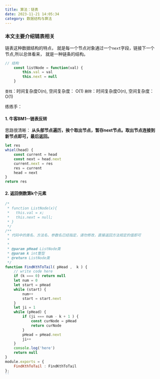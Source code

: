 ```yaml
---
title: 算法：链表
date: 2023-11-21 14:05:34
category: 数据结构与算法
---
```


### 本文主要介绍链表相关

链表这种数据结构的特点， 就是每一个节点对象通过一个`next`字段，链接下一个节点,所以总体看来， 就是一种链条的结构。

```javascript
// 结构
    const listNode = function(val) {
        this.val = val
        this.next = null
    }
```
`查找`：时间复杂度O(n), 空间复杂度： O(1)
`删除`：时间复杂度O(n), 空间复杂度： O(1)


练练手：
#### 1. 牛客BM1--链表反转
思路很清晰： **从头部节点遍历，挨个取出节点，暂存next节点。取出节点连接到新节点即可，最后返回。**
```javascript
let res
whiel(head) {
    const current = head
    const next = head.next
    current.next = res
    res = current
    head = next
}
return res
```

#### 2. 返回倒数第k个元素

```javascript
/*
 * function ListNode(x){
 *   this.val = x;
 *   this.next = null;
 * }
 */
/**
 * 代码中的类名、方法名、参数名已经指定，请勿修改，直接返回方法规定的值即可
 *
 * 
 * @param pHead ListNode类 
 * @param k int整型 
 * @return ListNode类
 */
function FindKthToTail( pHead ,  k ) {
    // write code here
    if (k === 0) return null
    let num = 0
    let start = pHead
    while (start) {
        num++
        start = start.next
    }
    let ji = 1
    while (pHead) {
        if (ji === num - k + 1 ) {
            const curNode = pHead
            return curNode
        }
        pHead = pHead.next
        ji++
    }
    console.log('here')
    return null
}
module.exports = {
    FindKthToTail : FindKthToTail
};
``